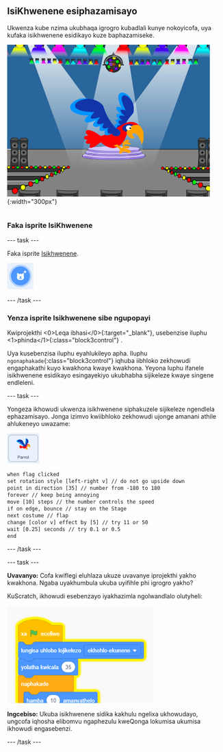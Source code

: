 ## IsiKhwenene esiphazamisayo

<div style="display: flex; flex-wrap: wrap">
<div style="flex-basis: 200px; flex-grow: 1; margin-right: 15px;">
Ukwenza kube nzima ukubhaqa igrogro kubadlali kunye nokoyicofa, uya kufaka isikhwenene esidikayo kuze baphazamiseke. 
</div>
<div>

![Isikhwenene esimibalabala eqongeni.](images/parrot-distraction.png){:width="300px"}

</div>
</div>

### Faka isprite IsiKhwenene

--- task ---

Faka isprite [Isikhwenene](https://projects.raspberrypi.org/en/projects/catch-the-bus).

![Uphawu 'Khetha iSprite '.](images/sprite-button.png)

--- /task ---

### Yenza isprite Isikhwenene sibe ngupopayi

Kwiprojekthi <0>Leqa ibhasi</0>{:target="_blank"}, usebenzise iluphu <1>phinda</1>{:class="block3control"} .

Uya kusebenzisa iluphu eyahlukileyo apha. Iluphu `ngonaphakade`{:class="block3control"} iqhuba iibhloko zekhowudi engaphakathi kuyo kwakhona kwaye kwakhona. Yeyona luphu ifanele isikhwenene esidikayo esingayekiyo ukubhabha sijikeleze kwaye singene endleleni.

--- task ---

Yongeza ikhowudi ukwenza isikhwenene siphakuzele sijikeleze ngendlela ephazamisayo. Jonga izimvo kwiibhloko zekhowudi ujonge amanani athile ahlukeneyo uwazame:

![iSprite Isikhwenene.](images/parrot-sprite.png)


```blocks3
when flag clicked
set rotation style [left-right v] // do not go upside down
point in direction [35] // number from -180 to 180
forever // keep being annoying
move [10] steps // the number controls the speed
if on edge, bounce // stay on the Stage
next costume // flap
change [color v] effect by [5] // try 11 or 50
wait [0.25] seconds // try 0.1 or 0.5
end
```

--- /task ---

--- task ---

**Uvavanyo:** Cofa kwiflegi eluhlaza ukuze uvavanye iprojekthi yakho kwakhona. Ngaba uyakhumbula ukuba uyifihle phi igrogro yakho?

KuScratch, ikhowudi esebenzayo iyakhazimla ngolwandlalo olutyheli:

![](images/running-code.png)

**Ingcebiso:** Ukuba isikhwenene sidika kakhulu ngelixa ukhowudayo, ungcofa iqhosha elibomvu ngaphezulu kweQonga lokumisa ukumisa ikhowudi engasebenzi.

--- /task ---

